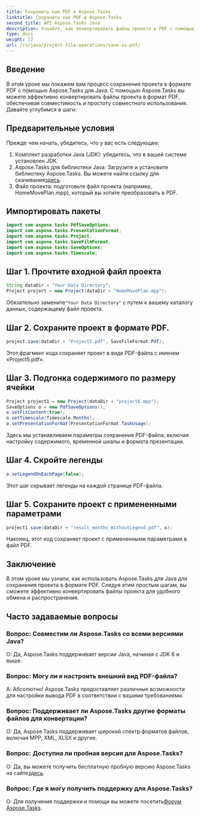 ```yaml
---
title: Сохранить как PDF в Aspose.Tasks
linktitle: Сохранить как PDF в Aspose.Tasks
second_title: API Aspose.Tasks Java
description: Узнайте, как конвертировать файлы проекта в PDF с помощью Aspose.Tasks для Java. Простые шаги для эффективного преобразования.
type: docs
weight: 17
url: /ru/java/project-file-operations/save-as-pdf/
---
```

## Введение
В этом уроке мы покажем вам процесс сохранения проекта в формате PDF с помощью Aspose.Tasks для Java. С помощью Aspose.Tasks вы можете эффективно конвертировать файлы проекта в формат PDF, обеспечивая совместимость и простоту совместного использования. Давайте углубимся в шаги:
## Предварительные условия
Прежде чем начать, убедитесь, что у вас есть следующее:
1. Комплект разработки Java (JDK): убедитесь, что в вашей системе установлен JDK.
2.  Aspose.Tasks для библиотеки Java: Загрузите и установите библиотеку Aspose.Tasks. Вы можете найти ссылку для скачивания[здесь](https://releases.aspose.com/tasks/java/).
3. Файл проекта: подготовьте файл проекта (например, HomeMovePlan.mpp), который вы хотите преобразовать в PDF.

## Импортировать пакеты
```java
import com.aspose.tasks.PdfSaveOptions;
import com.aspose.tasks.PresentationFormat;
import com.aspose.tasks.Project;
import com.aspose.tasks.SaveFileFormat;
import com.aspose.tasks.SaveOptions;
import com.aspose.tasks.Timescale;
```
## Шаг 1. Прочтите входной файл проекта
```java
String dataDir = "Your Data Directory";
Project project = new Project(dataDir + "HomeMovePlan.mpp");
```
 Обязательно замените`"Your Data Directory"` с путем к вашему каталогу данных, содержащему файл проекта.
## Шаг 2. Сохраните проект в формате PDF.
```java
project.save(dataDir + "Project5.pdf", SaveFileFormat.Pdf);
```
Этот фрагмент кода сохраняет проект в виде PDF-файла с именем «Project5.pdf».
## Шаг 3. Подгонка содержимого по размеру ячейки
```java
Project project1 = new Project(dataDir + "project6.mpp");
SaveOptions o = new PdfSaveOptions();
o.setFitContent(true);
o.setTimescale(Timescale.Months);
o.setPresentationFormat(PresentationFormat.TaskUsage);
```
Здесь мы устанавливаем параметры сохранения PDF-файла, включая настройку содержимого, временной шкалы и формата презентации.
## Шаг 4. Скройте легенды
```java
o.setLegendOnEachPage(false);
```
Этот шаг скрывает легенды на каждой странице PDF-файла.
## Шаг 5. Сохраните проект с примененными параметрами
```java
project1.save(dataDir + "result_months_WithoutLegend.pdf", o);
```
Наконец, этот код сохраняет проект с примененными параметрами в файл PDF.

## Заключение
В этом уроке мы узнали, как использовать Aspose.Tasks для Java для сохранения проекта в формате PDF. Следуя этим простым шагам, вы сможете эффективно конвертировать файлы проекта для удобного обмена и распространения.
## Часто задаваемые вопросы
### Вопрос: Совместим ли Aspose.Tasks со всеми версиями Java?
О: Да, Aspose.Tasks поддерживает версии Java, начиная с JDK 6 и выше.
### Вопрос: Могу ли я настроить внешний вид PDF-файла?
А: Абсолютно! Aspose.Tasks предоставляет различные возможности для настройки вывода PDF в соответствии с вашими требованиями.
### Вопрос: Поддерживает ли Aspose.Tasks другие форматы файлов для конвертации?
О: Да, Aspose.Tasks поддерживает широкий спектр форматов файлов, включая MPP, XML, XLSX и другие.
### Вопрос: Доступна ли пробная версия для Aspose.Tasks?
 О: Да, вы можете получить бесплатную пробную версию Aspose.Tasks на сайте[здесь](https://releases.aspose.com/).
### Вопрос: Где я могу получить поддержку для Aspose.Tasks?
 О: Для получения поддержки и помощи вы можете посетить[Форум Aspose.Tasks](https://forum.aspose.com/c/tasks/15).